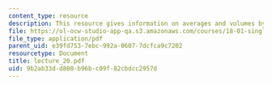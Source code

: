 ```yaml
---
content_type: resource
description: This resource gives information on averages and volumes by shells.
file: https://ol-ocw-studio-app-qa.s3.amazonaws.com/courses/18-01-single-variable-calculus-fall-2005/9b2ab33dd800b96bc09f82cbdcc2957d_lecture_20.pdf
file_type: application/pdf
parent_uid: e39fd753-7ebc-992a-0607-7dcfca9c7202
resourcetype: Document
title: lecture_20.pdf
uid: 9b2ab33d-d800-b96b-c09f-82cbdcc2957d
---
```

